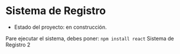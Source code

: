 <h1>Sistema de Registro</h1>

* Estado del proyecto: en construcción.

Pare ejecutar el sistema, debes poner:
```npm install react```
Sistema de Registro 2
